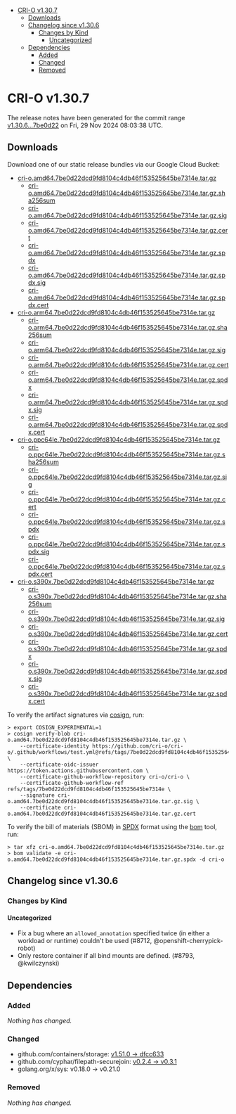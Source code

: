 - [CRI-O v1.30.7](#cri-o-v1307)
  - [Downloads](#downloads)
  - [Changelog since v1.30.6](#changelog-since-v1306)
    - [Changes by Kind](#changes-by-kind)
      - [Uncategorized](#uncategorized)
  - [Dependencies](#dependencies)
    - [Added](#added)
    - [Changed](#changed)
    - [Removed](#removed)

# CRI-O v1.30.7

The release notes have been generated for the commit range
[v1.30.6...7be0d22](https://github.com/cri-o/cri-o/compare/v1.30.6...v1.30.7) on Fri, 29 Nov 2024 08:03:38 UTC.

## Downloads

Download one of our static release bundles via our Google Cloud Bucket:

- [cri-o.amd64.7be0d22dcd9fd8104c4db46f153525645be7314e.tar.gz](https://storage.googleapis.com/cri-o/artifacts/cri-o.amd64.7be0d22dcd9fd8104c4db46f153525645be7314e.tar.gz)
  - [cri-o.amd64.7be0d22dcd9fd8104c4db46f153525645be7314e.tar.gz.sha256sum](https://storage.googleapis.com/cri-o/artifacts/cri-o.amd64.7be0d22dcd9fd8104c4db46f153525645be7314e.tar.gz.sha256sum)
  - [cri-o.amd64.7be0d22dcd9fd8104c4db46f153525645be7314e.tar.gz.sig](https://storage.googleapis.com/cri-o/artifacts/cri-o.amd64.7be0d22dcd9fd8104c4db46f153525645be7314e.tar.gz.sig)
  - [cri-o.amd64.7be0d22dcd9fd8104c4db46f153525645be7314e.tar.gz.cert](https://storage.googleapis.com/cri-o/artifacts/cri-o.amd64.7be0d22dcd9fd8104c4db46f153525645be7314e.tar.gz.cert)
  - [cri-o.amd64.7be0d22dcd9fd8104c4db46f153525645be7314e.tar.gz.spdx](https://storage.googleapis.com/cri-o/artifacts/cri-o.amd64.7be0d22dcd9fd8104c4db46f153525645be7314e.tar.gz.spdx)
  - [cri-o.amd64.7be0d22dcd9fd8104c4db46f153525645be7314e.tar.gz.spdx.sig](https://storage.googleapis.com/cri-o/artifacts/cri-o.amd64.7be0d22dcd9fd8104c4db46f153525645be7314e.tar.gz.spdx.sig)
  - [cri-o.amd64.7be0d22dcd9fd8104c4db46f153525645be7314e.tar.gz.spdx.cert](https://storage.googleapis.com/cri-o/artifacts/cri-o.amd64.7be0d22dcd9fd8104c4db46f153525645be7314e.tar.gz.spdx.cert)
- [cri-o.arm64.7be0d22dcd9fd8104c4db46f153525645be7314e.tar.gz](https://storage.googleapis.com/cri-o/artifacts/cri-o.arm64.7be0d22dcd9fd8104c4db46f153525645be7314e.tar.gz)
  - [cri-o.arm64.7be0d22dcd9fd8104c4db46f153525645be7314e.tar.gz.sha256sum](https://storage.googleapis.com/cri-o/artifacts/cri-o.arm64.7be0d22dcd9fd8104c4db46f153525645be7314e.tar.gz.sha256sum)
  - [cri-o.arm64.7be0d22dcd9fd8104c4db46f153525645be7314e.tar.gz.sig](https://storage.googleapis.com/cri-o/artifacts/cri-o.arm64.7be0d22dcd9fd8104c4db46f153525645be7314e.tar.gz.sig)
  - [cri-o.arm64.7be0d22dcd9fd8104c4db46f153525645be7314e.tar.gz.cert](https://storage.googleapis.com/cri-o/artifacts/cri-o.arm64.7be0d22dcd9fd8104c4db46f153525645be7314e.tar.gz.cert)
  - [cri-o.arm64.7be0d22dcd9fd8104c4db46f153525645be7314e.tar.gz.spdx](https://storage.googleapis.com/cri-o/artifacts/cri-o.arm64.7be0d22dcd9fd8104c4db46f153525645be7314e.tar.gz.spdx)
  - [cri-o.arm64.7be0d22dcd9fd8104c4db46f153525645be7314e.tar.gz.spdx.sig](https://storage.googleapis.com/cri-o/artifacts/cri-o.arm64.7be0d22dcd9fd8104c4db46f153525645be7314e.tar.gz.spdx.sig)
  - [cri-o.arm64.7be0d22dcd9fd8104c4db46f153525645be7314e.tar.gz.spdx.cert](https://storage.googleapis.com/cri-o/artifacts/cri-o.arm64.7be0d22dcd9fd8104c4db46f153525645be7314e.tar.gz.spdx.cert)
- [cri-o.ppc64le.7be0d22dcd9fd8104c4db46f153525645be7314e.tar.gz](https://storage.googleapis.com/cri-o/artifacts/cri-o.ppc64le.7be0d22dcd9fd8104c4db46f153525645be7314e.tar.gz)
  - [cri-o.ppc64le.7be0d22dcd9fd8104c4db46f153525645be7314e.tar.gz.sha256sum](https://storage.googleapis.com/cri-o/artifacts/cri-o.ppc64le.7be0d22dcd9fd8104c4db46f153525645be7314e.tar.gz.sha256sum)
  - [cri-o.ppc64le.7be0d22dcd9fd8104c4db46f153525645be7314e.tar.gz.sig](https://storage.googleapis.com/cri-o/artifacts/cri-o.ppc64le.7be0d22dcd9fd8104c4db46f153525645be7314e.tar.gz.sig)
  - [cri-o.ppc64le.7be0d22dcd9fd8104c4db46f153525645be7314e.tar.gz.cert](https://storage.googleapis.com/cri-o/artifacts/cri-o.ppc64le.7be0d22dcd9fd8104c4db46f153525645be7314e.tar.gz.cert)
  - [cri-o.ppc64le.7be0d22dcd9fd8104c4db46f153525645be7314e.tar.gz.spdx](https://storage.googleapis.com/cri-o/artifacts/cri-o.ppc64le.7be0d22dcd9fd8104c4db46f153525645be7314e.tar.gz.spdx)
  - [cri-o.ppc64le.7be0d22dcd9fd8104c4db46f153525645be7314e.tar.gz.spdx.sig](https://storage.googleapis.com/cri-o/artifacts/cri-o.ppc64le.7be0d22dcd9fd8104c4db46f153525645be7314e.tar.gz.spdx.sig)
  - [cri-o.ppc64le.7be0d22dcd9fd8104c4db46f153525645be7314e.tar.gz.spdx.cert](https://storage.googleapis.com/cri-o/artifacts/cri-o.ppc64le.7be0d22dcd9fd8104c4db46f153525645be7314e.tar.gz.spdx.cert)
- [cri-o.s390x.7be0d22dcd9fd8104c4db46f153525645be7314e.tar.gz](https://storage.googleapis.com/cri-o/artifacts/cri-o.s390x.7be0d22dcd9fd8104c4db46f153525645be7314e.tar.gz)
  - [cri-o.s390x.7be0d22dcd9fd8104c4db46f153525645be7314e.tar.gz.sha256sum](https://storage.googleapis.com/cri-o/artifacts/cri-o.s390x.7be0d22dcd9fd8104c4db46f153525645be7314e.tar.gz.sha256sum)
  - [cri-o.s390x.7be0d22dcd9fd8104c4db46f153525645be7314e.tar.gz.sig](https://storage.googleapis.com/cri-o/artifacts/cri-o.s390x.7be0d22dcd9fd8104c4db46f153525645be7314e.tar.gz.sig)
  - [cri-o.s390x.7be0d22dcd9fd8104c4db46f153525645be7314e.tar.gz.cert](https://storage.googleapis.com/cri-o/artifacts/cri-o.s390x.7be0d22dcd9fd8104c4db46f153525645be7314e.tar.gz.cert)
  - [cri-o.s390x.7be0d22dcd9fd8104c4db46f153525645be7314e.tar.gz.spdx](https://storage.googleapis.com/cri-o/artifacts/cri-o.s390x.7be0d22dcd9fd8104c4db46f153525645be7314e.tar.gz.spdx)
  - [cri-o.s390x.7be0d22dcd9fd8104c4db46f153525645be7314e.tar.gz.spdx.sig](https://storage.googleapis.com/cri-o/artifacts/cri-o.s390x.7be0d22dcd9fd8104c4db46f153525645be7314e.tar.gz.spdx.sig)
  - [cri-o.s390x.7be0d22dcd9fd8104c4db46f153525645be7314e.tar.gz.spdx.cert](https://storage.googleapis.com/cri-o/artifacts/cri-o.s390x.7be0d22dcd9fd8104c4db46f153525645be7314e.tar.gz.spdx.cert)

To verify the artifact signatures via [cosign](https://github.com/sigstore/cosign), run:

```console
> export COSIGN_EXPERIMENTAL=1
> cosign verify-blob cri-o.amd64.7be0d22dcd9fd8104c4db46f153525645be7314e.tar.gz \
    --certificate-identity https://github.com/cri-o/cri-o/.github/workflows/test.yml@refs/tags/7be0d22dcd9fd8104c4db46f153525645be7314e \
    --certificate-oidc-issuer https://token.actions.githubusercontent.com \
    --certificate-github-workflow-repository cri-o/cri-o \
    --certificate-github-workflow-ref refs/tags/7be0d22dcd9fd8104c4db46f153525645be7314e \
    --signature cri-o.amd64.7be0d22dcd9fd8104c4db46f153525645be7314e.tar.gz.sig \
    --certificate cri-o.amd64.7be0d22dcd9fd8104c4db46f153525645be7314e.tar.gz.cert
```

To verify the bill of materials (SBOM) in [SPDX](https://spdx.org) format using the [bom](https://sigs.k8s.io/bom) tool, run:

```console
> tar xfz cri-o.amd64.7be0d22dcd9fd8104c4db46f153525645be7314e.tar.gz
> bom validate -e cri-o.amd64.7be0d22dcd9fd8104c4db46f153525645be7314e.tar.gz.spdx -d cri-o
```

## Changelog since v1.30.6

### Changes by Kind

#### Uncategorized
 - Fix a bug where an `allowed_annotation` specified twice (in either a workload or runtime) couldn't be used (#8712, @openshift-cherrypick-robot)
 - Only restore container if all bind mounts are defined. (#8793, @kwilczynski)

## Dependencies

### Added
_Nothing has changed._

### Changed
- github.com/containers/storage: [v1.51.0 → dfcc633](https://github.com/containers/storage/compare/v1.51.0...dfcc633)
- github.com/cyphar/filepath-securejoin: [v0.2.4 → v0.3.1](https://github.com/cyphar/filepath-securejoin/compare/v0.2.4...v0.3.1)
- golang.org/x/sys: v0.18.0 → v0.21.0

### Removed
_Nothing has changed._

